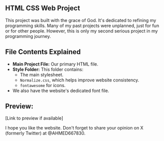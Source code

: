 
## HTML CSS Web Project

This project was built with the grace of God.
It's dedicated to refining my programming skills. Many of my past projects were unplanned, just for fun or for other people. However, this is only my second serious project in my programming journey.


## File Contents Explained

* **Main Project File:** Our primary HTML file.
* **Style Folder:** This folder contains:
    * The main stylesheet.
    * `Normalize.css`, which helps improve website consistency.
    * `fontawesome` for icons.
* We also have the website's dedicated font file.


## Preview:

[Link to preview if available]


I hope you like the website. Don't forget to share your opinion on X (formerly Twitter) at @AHMED667830.
